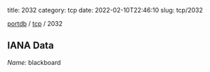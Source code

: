 title: 2032
category: tcp
date: 2022-02-10T22:46:10
slug: tcp/2032

[portdb](/) / [tcp](/category/tcp.html) / 2032


## IANA Data

_Name:_ blackboard

